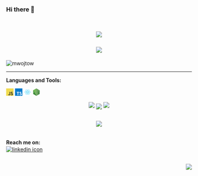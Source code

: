 ### Hi there 👋

<h1 align="center">
  <a href="https://sunguoqi.com/">
    <img src="https://readme-typing-svg.herokuapp.com/?lines=console.log(%22Hello%2C%20World!%22)!&center=true&size=20">
  </a>
</h1>

<div align="center" ><img order-radius="100px" src="https://cdn.jsdelivr.net/gh/sun0225SUN/photos/images/202108300019556.gif"></div>

<br>

<img src="https://github-readme-stats.vercel.app/api?username=mwojtow&hide=stars&count_private=true&show_icons=true&theme=gotham" alt="mwojtow" />

<hr>

<!-- <img src="https://github-readme-stats.vercel.app/api/top-langs/?username=mwojtow&layout=compact&hide=html" alt="mwojtow" /> -->

<!-- <br> -->

**Languages and Tools:**  

<code><img height="20" src="https://raw.githubusercontent.com/github/explore/80688e429a7d4ef2fca1e82350fe8e3517d3494d/topics/javascript/javascript.png"></code>
<code><img height="20" src="https://raw.githubusercontent.com/github/explore/80688e429a7d4ef2fca1e82350fe8e3517d3494d/topics/typescript/typescript.png"></code>
<code><img height="20" src="https://raw.githubusercontent.com/github/explore/80688e429a7d4ef2fca1e82350fe8e3517d3494d/topics/react/react.png"></code>
<code><img height="20" src="https://raw.githubusercontent.com/github/explore/80688e429a7d4ef2fca1e82350fe8e3517d3494d/topics/nodejs/nodejs.png"></code>  

<p align="center">
  <a>
    <img width="150" src="https://cdn.jsdelivr.net/gh/mwojtow/photos/images/202108300310676.png">
    <img align="center" src="https://github-readme-streak-stats.herokuapp.com/?user=mwojtow&theme=dark&hide_border=true"/>
    <img width="150" src="https://cdn.jsdelivr.net/gh/mwojtow/photos/images/202108300312623.png">
  </a>
</p>

<br>

<div align="center">
  <img  src="https://github-profile-trophy.vercel.app/?username=mwojtow&theme=gruvbox" />
</div>

<!-- <br> -->
<!-- 
[![Marcin's GitHub Activity Graph](https://activity-graph.herokuapp.com/graph?username=mwojtow&theme=react-dark&line=00bfa5&color=00bfa5)](https://github.com/mwojtow) -->

<!-- 
<div align="center">
  <img src="https://metrics.lecoq.io/mwojtow?template=classic&config.timezone=Europe%Warsaw">
</div> -->

<br>

**Reach me on:**
<br>
<a href="https://www.linkedin.com/in/marciinwojtowicz/" target="_blank"><img align="center" src="https://image0.flaticon.com/icons/png/128/174/174857.png" alt="linkedin icon" height="40" width="40" /></a>

<br>

<div align="right">
  <img  src="https://profile-counter.glitch.me/mwojtow/count.svg" />
</div>
